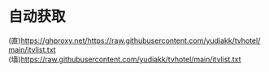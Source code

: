 # 自动获取 #

  (直)https://ghproxy.net/https://raw.githubusercontent.com/yudiakk/tvhotel/main/itvlist.txt
  (墙)https://raw.githubusercontent.com/yudiakk/tvhotel/main/itvlist.txt
